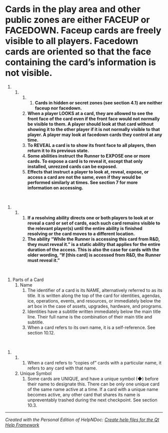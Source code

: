 # Cards in the play area and other public zones are either FACEUP or FACEDOWN. Faceup cards are freely visible to all players. Facedown cards are oriented so that the face containing the card’s information is not visible.

1. &nbsp;
   1. &nbsp;
      1. &nbsp;
         1. **Cards in hidden or secret zones (see section 4.1) are neither faceup nor facedown.**
      1. **When a player LOOKS at a card, they are allowed to see the front face of the card even if the front face would not normally be visible to them. A player should look at that card without showing it to the other player if it is not normally visible to that player. A player may look at facedown cards they control at any time.**
      1. **To REVEAL a card is to show its front face to all players, then return it to its previous state.**
      1. **Some abilities instruct the Runner to EXPOSE one or more cards. To expose a card is to reveal it, except that only installed, unrezzed cards can be exposed.**
      1. **Effects that instruct a player to look at, reveal, expose, or access a card are not the same, even if they would be performed similarly at times. See section 7 for more information on accessing.**

&nbsp;

1. &nbsp;
   1. &nbsp;
      1. **If a resolving ability directs one or both players to look at or reveal a card or set of cards, each such card remains visible to the relevant player(s) until the entire ability is finished resolving or the card moves to a different location.**
      1. **The ability “While the Runner is accessing this card from R\&D, they must reveal it.” is a static ability that applies for the entire duration of the access. This is also the case for cards with the older wording, “If \[this card\] is accessed from R\&D, the Runner must reveal it.”**

&nbsp;

1. Parts of a Card
   1. Name
      1. The identifier of a card is its NAME, alternatively referred to as its title. It is written along the top of the card for identities, agendas, ice, operations, events, and resources, or immediately below the art box in the case of assets, upgrades, hardware, and programs.
      1. Identities have a subtitle written immediately below the main title line. Their full name is the combination of their main title and subtitle.
      1. When a card refers to its own name, it is a self-reference. See section 10.12.

&nbsp;

1. &nbsp;
   1. &nbsp;
      1. When a card refers to “copies of” cards with a particular name, it refers to any card with that name.
   1. Unique Symbol
      1. Some cards are UNIQUE, and have a unique symbol (◆) before their name to designate this. There can be only one unique card of the same name active at a time. If a card with a unique name becomes active, any other card that shares its name is unpreventably trashed during the next checkpoint. See section 10.3.

***
_Created with the Personal Edition of HelpNDoc: [Create help files for the Qt Help Framework](<https://www.helpndoc.com/feature-tour/create-help-files-for-the-qt-help-framework>)_
